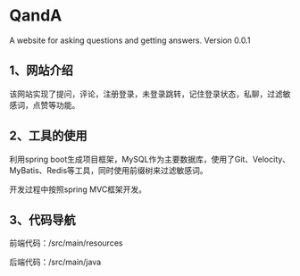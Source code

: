 # QandA
A website for asking questions and getting answers. Version 0.0.1

## 1、网站介绍
该网站实现了提问，评论，注册登录，未登录跳转，记住登录状态，私聊，过滤敏感词，点赞等功能。

## 2、工具的使用
利用spring boot生成项目框架，MySQL作为主要数据库，使用了Git、Velocity、MyBatis、Redis等工具，同时使用前缀树来过滤敏感词。

开发过程中按照spring MVC框架开发。

## 3、代码导航
前端代码：/src/main/resources

后端代码：/src/main/java
